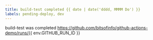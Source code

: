 ```yaml
---
title: build-test completed {{ date | date('dddd, MMMM Do') }}
labels: pending-deploy, dev
---
```

build-test was completed https://github.com/bitsofinfo/github-actions-demo/runs/{{ env.GITHUB_RUN_ID }}